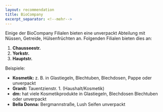 ```yaml
---
layout: recommendation
title: BioCompany
excerpt_separator: <!--mehr-->
---
```

<!--mehr-->
Einige der BioCompany Filialen bieten eine unverpackt Abteilung mit Nüssen, Getreide, Hülsenfrüchten an.
Folgenden Filialen bieten dies an:  
 1. **Chausseestr.**
 2. **Yorkstr.**
 3. **Hauptstr.**

Beispiele:
* **Kosmetik:** z. B. in Glastiegeln, Blechtuben, Blechdosen, Pappe oder unverpackt
* **Granit:** Tauentzienstr. 1. (Haushalt/Kosmetik)
* **dm:** hat viele Kosmetikprodukte in Glastiegeln, Blechdosen  Blechtuben oder unverpackt
* **Bella Donna:** Bergmannstraße, Lush Seifen unverpackt
